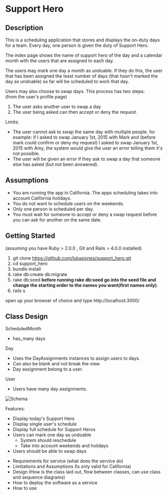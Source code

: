# Support Hero  

## Description

This is a scheduling application that stores and displays the on-duty days for a team.  Every day, one person is given the duty of Support Hero.  

The index page shows the name of support hero of the day and a calendar month with the users that are assigned to each day.  

The users may mark one day a month as undoable.  If they do this, the user that has been assigned the least number of days (that hasn't marked the day as undoable) so far will be scheduled to work that day.

Users may also choose to swap days.  This process has two steps:  
(from the user's profile page)

1. The user asks another user to swap a day
2. The user being asked can then accept or deny the request.

Limits:

* The user cannot ask to swap the same day with multiple people. for example: if I asked to swap January 1st, 2015 with Mark and (before mark could confirm or deny my request) I asked to swap January 1st, 2015 with Amy, the system would give the user an error telling them it's not possible.
* The user will be given an error if they ask to swap a day that someone else has asked (but not been answered).


## Assumptions

* You are running the app in California. The apps scheduling takes into account California holidays.
* You do not want to schedule users on the weekends.
* Only one person is scheduled per day.
* You must wait for someone to accept or deny a swap request before you can ask for another on the same date.


## Getting Started

(assuming you have Ruby > 2.0.0 , Git and Rails > 4.0.0 installed)

1. git clone https://github.com/lukasjones/support_hero.git
2. cd support_hero
3. bundle install
4. rake db:create db:migrate 
5. rake db:seed **before running rake db:seed go into the seed file and change the starting order to the names you want(first names only)**.
6. rails s

open up your browser of choice and type http://localhost:3000/


## Class Design


ScheduledMonth
- has_many days

Day
- Uses the DayAssignments instances to assign users to days.
- Can also be blank and not break the view.
- Day assignment belong to a user.


User
- Users have many day assignments.
 

![Schema](./mockup_an_schema)






Features:
* Display today's Support Hero
* Display single user's schedule 
* Display full schedule for Support Heros
* Users can mark one day as undoable
  * System should reschedule
  * Take into account weekends and holidays
* Users should be able to swap days




- Requirements for service (what does the service do)
- Limitations and Assumptions (Is only valid for California)
- Design (How is the class laid out, flow between classes, can use class and sequence diagrams)
- How to deploy the software as a service
- How to use